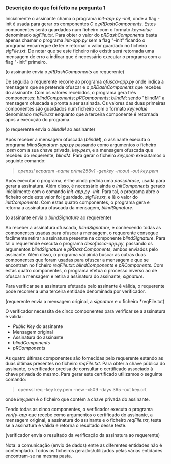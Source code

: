 ### **Descrição do que foi feito na pergunta 1**

Inicialmente o assinante chama o programa *init-app.py -init*, onde a flag -init é usada para gerar os componentes *C* e *pRDashComponents*. Estes componentes serão guardados num ficheiro com o formato *key:value* denominado *sigFile.txt*. Para obter o valor do *pRDashComponents* basta apenas chamar o programa *init-app.py* sem a flag "-init" ficando o programa encarregue de ler e retornar o valor guardado no ficheiro *sigFile.txt*. De notar que se este ficheiro não existir será retornada uma mensagem de erro a indicar que é necessário executar o programa com a flag "-init" primeiro.

(o assinante envia o *pRDashComponents* ao requerente)

De seguida o requerente recorre ao programa *ofusca-app.py* onde indica a mensagem que se pretende ofuscar e o *pRDashComponents* que recebeu do assinante. Com os valores recebidos, o programa gera três componentes: *blindComponents*; *pRComponents*; *blindM*; sendo "blindM" a mensagem ofuscada e pronta a ser assinada. Os valores das duas primeiras componentes são guardados num ficheiro com o formato *key:value* denominado *reqFile.txt* enquanto que a terceira componente é retornada após a execução do programa.

(o requerente envia o *blindM* ao assinante)

Após receber a mensagem ofuscada (*blindM*), o assinante executa o programa *blindSignature-app.py* passando como argumentos o ficheiro *.pem* com a sua chave privada, *key.pem*, e a mensagem ofuscada que recebeu do requerente, *blindM*. Para gerar o ficheiro *key.pem* executamos o seguinte comando: 
> *openssl ecparam -name prime256v1 -genkey -noout -out key.pem*

Após executar o programa, é-lhe ainda pedida uma *passphrase*, usada para gerar a assinatura. Além disso, é necessário ainda o *initComponents* gerado inicialmente com o comando *init-app.py -init*. Para tal, o programa abre o ficheiro onde este valor foi guardado, *sigFile.txt*, e lê o valor do *initComponents*. Com estas quatro componentes, o programa gera e retorna a assinatura ofuscada da mensagem, *blindSignature*.

(o assinante envia o *blindSignature* ao requerente)

Ao receber a assinatura ofuscada, *blindSignature*, e conhecendo todas as componentes usadas para ofuscar a mensagem, o requerente consegue facilmente retirar a assinatura presente na componente *blindSignature*. Para tal o requerende executa o programa *desofusca-app.py*, passando os argumentos *blindSignature* e *pRDashComponents*, ambos enviados pelo assinante. Além disso, o programa vai ainda buscar as outras duas componentes que foram usadas para ofuscar a mensagem e que se encontram no ficheiro *reqFile.txt*: *blindComponents* e *pRComponents*. Com estas quatro componentes, o programa efetua o processo inverso ao de ofuscar a mensagem e retira a assinatura do assinante, *signature*.

Para verificar se a assinatura efetuada pelo assinante é válida, o requerente pode recorrer a uma terceira entidade denominada por verificador.

(requerente envia a mensagem original, a *signature* e o ficheiro *reqFile.txt)

O verificador necessita de cinco componentes para verificar se a assinatura é válida:
- *Public Key* do assinante
- Mensagem original
- Assinatura do assinante
- *blindComponents*
- *pRComponents*

As quatro últimas componentes são fornecidas pelo requerente estando as duas últimas presentes no ficheiro *reqFile.txt*. Para obter a chave pública do assinante, o verificador precisa de consultar o certificado associado à chave privada do mesmo. Para gerar este certificado utilizamos o seguinte comando:
> openssl req -key key.pem -new -x509 -days 365 -out key.crt

onde *key.pem* é o ficheiro que contém a chave privada do assinante.

Tendo todas as cinco componentes, o verificador executa o programa *verify-app* que recebe como argumentos o certificado do assinante, a mensagem original, a assinatura do assinante e o ficheiro *reqFile.txt*, testa se a assinatura é válida e retorna o resultado desse teste.

(verificador envia o resultado da verificação da assinatura ao requerente)

Nota: a comunicação (envio de dados) entre as diferentes entidades não é contemplado. Todos os ficheiros gerados/utilizados pelas várias entidades encontram-se na mesma pasta.
